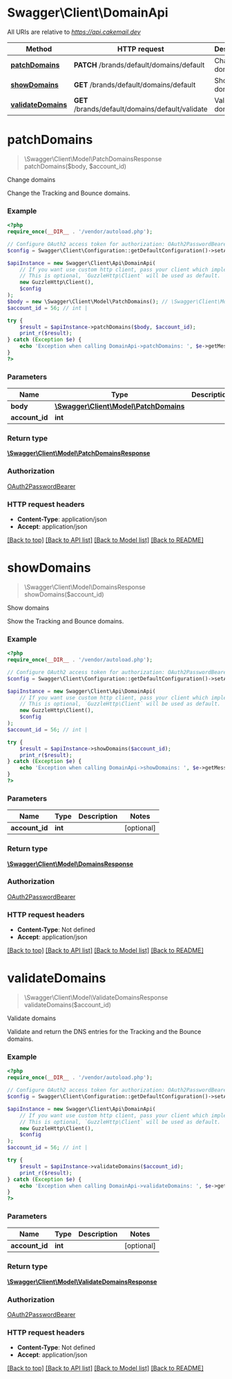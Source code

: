 # Swagger\Client\DomainApi

All URIs are relative to *https://api.cakemail.dev*

Method | HTTP request | Description
------------- | ------------- | -------------
[**patchDomains**](DomainApi.md#patchdomains) | **PATCH** /brands/default/domains/default | Change domains
[**showDomains**](DomainApi.md#showdomains) | **GET** /brands/default/domains/default | Show domains
[**validateDomains**](DomainApi.md#validatedomains) | **GET** /brands/default/domains/default/validate | Validate domains

# **patchDomains**
> \Swagger\Client\Model\PatchDomainsResponse patchDomains($body, $account_id)

Change domains

Change the Tracking and Bounce domains.

### Example
```php
<?php
require_once(__DIR__ . '/vendor/autoload.php');

// Configure OAuth2 access token for authorization: OAuth2PasswordBearer
$config = Swagger\Client\Configuration::getDefaultConfiguration()->setAccessToken('YOUR_ACCESS_TOKEN');

$apiInstance = new Swagger\Client\Api\DomainApi(
    // If you want use custom http client, pass your client which implements `GuzzleHttp\ClientInterface`.
    // This is optional, `GuzzleHttp\Client` will be used as default.
    new GuzzleHttp\Client(),
    $config
);
$body = new \Swagger\Client\Model\PatchDomains(); // \Swagger\Client\Model\PatchDomains | 
$account_id = 56; // int | 

try {
    $result = $apiInstance->patchDomains($body, $account_id);
    print_r($result);
} catch (Exception $e) {
    echo 'Exception when calling DomainApi->patchDomains: ', $e->getMessage(), PHP_EOL;
}
?>
```

### Parameters

Name | Type | Description  | Notes
------------- | ------------- | ------------- | -------------
 **body** | [**\Swagger\Client\Model\PatchDomains**](../Model/PatchDomains.md)|  |
 **account_id** | **int**|  | [optional]

### Return type

[**\Swagger\Client\Model\PatchDomainsResponse**](../Model/PatchDomainsResponse.md)

### Authorization

[OAuth2PasswordBearer](../../README.md#OAuth2PasswordBearer)

### HTTP request headers

 - **Content-Type**: application/json
 - **Accept**: application/json

[[Back to top]](#) [[Back to API list]](../../README.md#documentation-for-api-endpoints) [[Back to Model list]](../../README.md#documentation-for-models) [[Back to README]](../../README.md)

# **showDomains**
> \Swagger\Client\Model\DomainsResponse showDomains($account_id)

Show domains

Show the Tracking and Bounce domains.

### Example
```php
<?php
require_once(__DIR__ . '/vendor/autoload.php');

// Configure OAuth2 access token for authorization: OAuth2PasswordBearer
$config = Swagger\Client\Configuration::getDefaultConfiguration()->setAccessToken('YOUR_ACCESS_TOKEN');

$apiInstance = new Swagger\Client\Api\DomainApi(
    // If you want use custom http client, pass your client which implements `GuzzleHttp\ClientInterface`.
    // This is optional, `GuzzleHttp\Client` will be used as default.
    new GuzzleHttp\Client(),
    $config
);
$account_id = 56; // int | 

try {
    $result = $apiInstance->showDomains($account_id);
    print_r($result);
} catch (Exception $e) {
    echo 'Exception when calling DomainApi->showDomains: ', $e->getMessage(), PHP_EOL;
}
?>
```

### Parameters

Name | Type | Description  | Notes
------------- | ------------- | ------------- | -------------
 **account_id** | **int**|  | [optional]

### Return type

[**\Swagger\Client\Model\DomainsResponse**](../Model/DomainsResponse.md)

### Authorization

[OAuth2PasswordBearer](../../README.md#OAuth2PasswordBearer)

### HTTP request headers

 - **Content-Type**: Not defined
 - **Accept**: application/json

[[Back to top]](#) [[Back to API list]](../../README.md#documentation-for-api-endpoints) [[Back to Model list]](../../README.md#documentation-for-models) [[Back to README]](../../README.md)

# **validateDomains**
> \Swagger\Client\Model\ValidateDomainsResponse validateDomains($account_id)

Validate domains

Validate and return the DNS entries for the Tracking and the Bounce domains.

### Example
```php
<?php
require_once(__DIR__ . '/vendor/autoload.php');

// Configure OAuth2 access token for authorization: OAuth2PasswordBearer
$config = Swagger\Client\Configuration::getDefaultConfiguration()->setAccessToken('YOUR_ACCESS_TOKEN');

$apiInstance = new Swagger\Client\Api\DomainApi(
    // If you want use custom http client, pass your client which implements `GuzzleHttp\ClientInterface`.
    // This is optional, `GuzzleHttp\Client` will be used as default.
    new GuzzleHttp\Client(),
    $config
);
$account_id = 56; // int | 

try {
    $result = $apiInstance->validateDomains($account_id);
    print_r($result);
} catch (Exception $e) {
    echo 'Exception when calling DomainApi->validateDomains: ', $e->getMessage(), PHP_EOL;
}
?>
```

### Parameters

Name | Type | Description  | Notes
------------- | ------------- | ------------- | -------------
 **account_id** | **int**|  | [optional]

### Return type

[**\Swagger\Client\Model\ValidateDomainsResponse**](../Model/ValidateDomainsResponse.md)

### Authorization

[OAuth2PasswordBearer](../../README.md#OAuth2PasswordBearer)

### HTTP request headers

 - **Content-Type**: Not defined
 - **Accept**: application/json

[[Back to top]](#) [[Back to API list]](../../README.md#documentation-for-api-endpoints) [[Back to Model list]](../../README.md#documentation-for-models) [[Back to README]](../../README.md)

